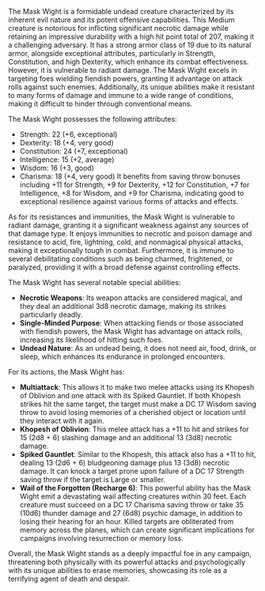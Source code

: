 The Mask Wight is a formidable undead creature characterized by its inherent evil nature and its potent offensive capabilities. This Medium creature is notorious for inflicting significant necrotic damage while retaining an impressive durability with a high hit point total of 207, making it a challenging adversary. It has a strong armor class of 19 due to its natural armor, alongside exceptional attributes, particularly in Strength, Constitution, and high Dexterity, which enhance its combat effectiveness. However, it is vulnerable to radiant damage. The Mask Wight excels in targeting foes wielding fiendish powers, granting it advantage on attack rolls against such enemies. Additionally, its unique abilities make it resistant to many forms of damage and immune to a wide range of conditions, making it difficult to hinder through conventional means. 

The Mask Wight possesses the following attributes: 
- Strength: 22 (+6, exceptional) 
- Dexterity: 18 (+4, very good) 
- Constitution: 24 (+7, exceptional) 
- Intelligence: 15 (+2, average) 
- Wisdom: 16 (+3, good) 
- Charisma: 18 (+4, very good) 
It benefits from saving throw bonuses including +11 for Strength, +9 for Dexterity, +12 for Constitution, +7 for Intelligence, +8 for Wisdom, and +9 for Charisma, indicating good to exceptional resilience against various forms of attacks and effects.

As for its resistances and immunities, the Mask Wight is vulnerable to radiant damage, granting it a significant weakness against any sources of that damage type. It enjoys immunities to necrotic and poison damage and resistance to acid, fire, lightning, cold, and nonmagical physical attacks, making it exceptionally tough in combat. Furthermore, it is immune to several debilitating conditions such as being charmed, frightened, or paralyzed, providing it with a broad defense against controlling effects.

The Mask Wight has several notable special abilities: 
- **Necrotic Weapons**: Its weapon attacks are considered magical, and they deal an additional 3d8 necrotic damage, making its strikes particularly deadly.
- **Single-Minded Purpose**: When attacking fiends or those associated with fiendish powers, the Mask Wight has advantage on attack rolls, increasing its likelihood of hitting such foes.
- **Undead Nature**: As an undead being, it does not need air, food, drink, or sleep, which enhances its endurance in prolonged encounters.

For its actions, the Mask Wight has:
- **Multiattack**: This allows it to make two melee attacks using its Khopesh of Oblivion and one attack with its Spiked Gauntlet. If both Khopesh strikes hit the same target, the target must make a DC 17 Wisdom saving throw to avoid losing memories of a cherished object or location until they interact with it again.
- **Khopesh of Oblivion**: This melee attack has a +11 to hit and strikes for 15 (2d8 + 6) slashing damage and an additional 13 (3d8) necrotic damage.
- **Spiked Gauntlet**: Similar to the Khopesh, this attack also has a +11 to hit, dealing 13 (2d6 + 6) bludgeoning damage plus 13 (3d8) necrotic damage. It can knock a target prone upon failure of a DC 17 Strength saving throw if the target is Large or smaller.
- **Wail of the Forgotten (Recharge 6)**: This powerful ability has the Mask Wight emit a devastating wail affecting creatures within 30 feet. Each creature must succeed on a DC 17 Charisma saving throw or take 35 (10d6) thunder damage and 27 (6d8) psychic damage, in addition to losing their hearing for an hour. Killed targets are obliterated from memory across the planes, which can create significant implications for campaigns involving resurrection or memory loss.

Overall, the Mask Wight stands as a deeply impactful foe in any campaign, threatening both physically with its powerful attacks and psychologically with its unique abilities to erase memories, showcasing its role as a terrifying agent of death and despair.